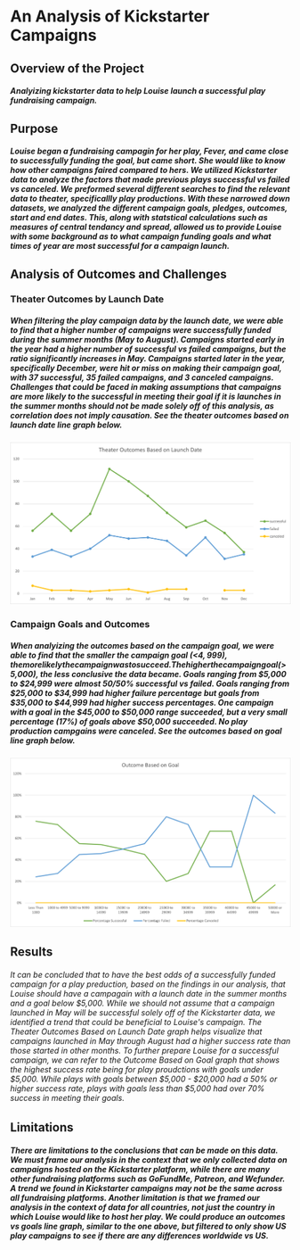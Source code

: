 # An Analysis of Kickstarter Campaigns
## Overview of the Project
##### Analyizing kickstarter data to help Louise launch a successful play fundraising campaign.
## Purpose
##### Louise began a fundraising campagin for her play, Fever, and came close to successfully funding the goal, but came short. She would like to know how other campaigns faired compared to hers. We utilized Kickstarter data to analyze the factors that made previous plays successful vs failed vs canceled. We preformed several different searches to find the relevant data to theater, specificallly play productions. With these narrowed down datasets, we analyzed the different campaign goals, pledges, outcomes, start and end dates. This, along with statstical calculations such as measures of central tendancy and spread, allowed us to provide Louise with some background as to what campaign funding goals and what times of year are most successful for a campaign launch. 
## Analysis of Outcomes and Challenges
### Theater Outcomes by Launch Date
##### When filtering the play campaign data by the launch date, we were able to find that a higher number of campaigns were successfully funded during the summer months (May to August). Campaigns started early in the year had a higher number of successful vs failed campaigns, but the ratio significantly increases in May. Campaigns started later in the year, specifically December, were hit or miss on making their campaign goal, with 37 successful, 35 failed campaigns, and 3 canceled campaigns. Challenges that could be faced in making assumptions that campaigns are more likely to the successful in meeting their goal if it is launches in the summer months should not be made solely off of this analysis, as correlation does not imply causation. See the theater outcomes based on launch date line graph below. 
![Theater_Outcomes_vs_Launch](https://github.com/carinaediaz/kickstarter-analysis/blob/main/Theater_Outcomes_vs_Launch.png)
### Campaign Goals and Outcomes
##### When analyizing the outcomes based on the campaign goal, we were able to find that the smaller the campaign goal (<$4,999), the more likely the campaign was to succeed. The higher the campaign goal (>$5,000), the less conclusive the data became. Goals ranging from $5,000 to $24,999 were almost 50/50% successful vs failed. Goals ranging from $25,000 to $34,999 had higher failure percentage but goals from $35,000 to $44,999 had higher success percentages. One campaign with a goal in the $45,000 to $50,000 range succeeded, but a very small percentage (17%) of goals above $50,000 succeeded. No play production campgains were canceled. See the outcomes based on goal line graph below.  
![Outcome_vs_Goals](https://github.com/carinaediaz/kickstarter-analysis/blob/main/Outcome_vs_Goals.png)
## Results
###### It can be concluded that to have the best odds of a successfully funded campaign for a play preduction, based on the findings in our analysis, that Louise should have a campagain with a launch date in the summer months and a goal below $5,000. While we should not assume that a campaign launched in May will be successful solely off of the Kickstarter data, we identified a trend that could be beneficial to Louise's campaign. The Theater Outcomes Based on Launch Date graph helps visualize that campaigns launched in May through August had a higher success rate than those started in other months. To further prepare Louise for a successful campaign, we can refer to the Outcome Based on Goal graph that shows the highest success rate being for play proudctions with goals under $5,000. While plays with goals between $5,000 - $20,000 had a 50% or higher success rate, plays with goals less than $5,000 had over 70% success in meeting their goals.
## Limitations
##### There are limitations to the conclusions that can be made on this data. We must frame our analysis in the context that we only collected data on campaigns hosted on the Kickstarter platform, while there are many other fundraising platforms such as GoFundMe, Patreon, and Wefunder. A trend we found in Kickstarter campaigns may not be the same across all fundraising platforms. Another limitation is that we framed our analysis in the context of data for all countries, not just the country in which Louise would like to host her play. We could produce an outcomes vs goals line graph, similar to the one above, but filtered to only show US play campaigns to see if there are any differences worldwide vs US. 

